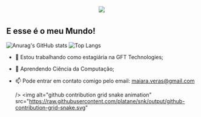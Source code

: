 
<h1 align="center">
    <img src="https://readme-typing-svg.herokuapp.com/?font=Righteous&size=35&center=true&vCenter=true&width=500&height=70&duration=4000&lines=Olá!+👋;+Sou+Maiara+Véras!;" />
</h1>

## E esse é o meu Mundo!

![Anurag's GitHub stats](https://github-readme-stats.vercel.app/api?username=MaiBV&theme=dark&show_icons=true)
![Top Langs](https://github-readme-stats.vercel.app/api/top-langs/?username=MaiBV&layout=compact&theme=dark)

- 🔭 Estou trabalhando como estagiária na GFT Technologies;
- 🌱 Aprendendo Ciência da Computação;
- 📫 Pode entrar em contato comigo pelo email: maiara.veras@gmail.com

  />
  <img
    alt="github contribution grid snake animation"
    src="https://raw.githubusercontent.com/platane/snk/output/github-contribution-grid-snake.svg"
<!--
**MaiBV/MaiBV** é um repositório ✨ _especial_ ✨ porque o seu `README.md` (este arquivo) aparece no seu perfil do GitHub.

Aqui estão algumas ideias para você começar:

- 🔭 Atualmente estou trabalhando como estagiária na GFT Technologies;
- 🌱 Atualmente estou aprendendo Ciência da Computação;
- 📫 Como entrar em contato comigo: maiara.veras@gmail.com
-->
